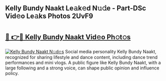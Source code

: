 ## Kelly Bundy Naakt Le𝚊k𝚎d N𝚞𝚍e - Part-DSc Vid𝚎o Le𝚊ks Photos 2UvF9

# <h2><a href="http://fb4fpij.evod.top/?m=Kelly+Bundy+Naakt">🔗 👉🔴 Kelly Bundy Naakt Vid𝚎o Ph𝚘t𝚘s</a></h2>

[![Kelly Bundy Naakt N𝚞d𝚎s](https://i.imgur.com/8V9OHl7.gif)](http://fb4fpij.evod.top/?m=Kelly+Bundy+Naakt)
Social media personality Kelly Bundy Naakt, recognized for sharing lifestyle and dance content, including dance trend performances and mini vlogs. A public figure like Kelly Bundy Naakt, with a large following and a strong voice, can shape public opinion and influence policy. 
